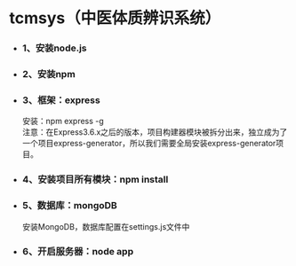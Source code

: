 <h1>tcmsys（中医体质辨识系统）</h1>
<ul>
<li><h3>1、安装node.js</h3></li>
<li><h3>2、安装npm</h3></li>
<li><h3>3、框架：express</h3>
安装：npm express -g<br/ >
注意：在Express3.6.x之后的版本，项目构建器模块被拆分出来，独立成为了一个项目express-generator，所以我们需要全局安装express-generator项目。</li>
<li><h3>4、安装项目所有模块：npm install</h3></li>
<li><h3>5、数据库：mongoDB</h3>
安装MongoDB，数据库配置在settings.js文件中</li>
<li><h3>6、开启服务器：node app</h3></li>
</ul>
